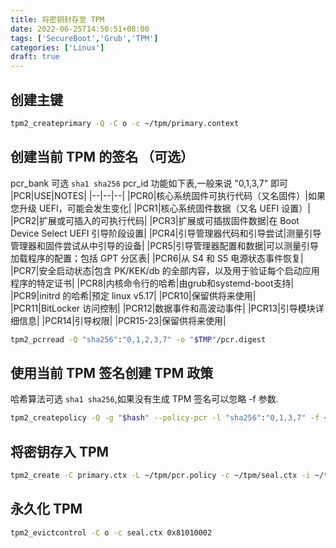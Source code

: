 ```yaml
---
title: 将密钥封存至 TPM
date: 2022-06-25T14:50:51+08:00
tags: ['SecureBoot','Grub','TPM']
categories: ['Linux']
draft: true
---
```


## 创建主键


```bash
tpm2_createprimary -Q -C o -c ~/tpm/primary.context
```

## 创建当前 TPM 的签名 （可选）

pcr_bank 可选 `sha1 sha256` pcr_id 功能如下表,一般来说 "0,1,3,7" 即可
|PCR|USE|NOTES|
|--|--|--|
|PCR0|核心系统固件可执行代码（又名固件）|如果您升级 UEFI，可能会发生变化|
|PCR1|核心系统固件数据（又名 UEFI 设置）|
|PCR2|扩展或可插入的可执行代码|
|PCR3|扩展或可插拔固件数据|在 Boot Device Select UEFI 引导阶段设置|
|PCR4|引导管理器代码和引导尝试|测量引导管理器和固件尝试从中引导的设备|
|PCR5|引导管理器配置和数据|可以测量引导加载程序的配置；包括 GPT 分区表|
|PCR6|从 S4 和 S5 电源状态事件恢复|
|PCR7|安全启动状态|包含 PK/KEK/db 的全部内容，以及用于验证每个启动应用程序的特定证书|
|PCR8|内核命令行的哈希|由grub和systemd-boot支持|
|PCR9|initrd 的哈希|预定 linux v5.17|
|PCR10|保留供将来使用|
|PCR11|BitLocker 访问控制|
|PCR12|数据事件和高波动事件|
|PCR13|引导模块详细信息|
|PCR14|引导权限|
|PCR15-23|保留供将来使用|
```bash
tpm2_pcrread -Q "sha256":"0,1,2,3,7" -o "$TMP"/pcr.digest
```

## 使用当前 TPM 签名创建 TPM 政策

哈希算法可选 `sha1 sha256`,如果没有生成 TPM 签名可以忽略 -f 参数.

```bash
tpm2_createpolicy -Q -g "$hash" --policy-pcr -l "sha256":"0,1,3,7" -f ~/tpm/pcr.digest -L ~/tpm/pcr.policy
```

## 将密钥存入 TPM

```bash
tpm2_create -C primary.ctx -L ~/tpm/pcr.policy -c ~/tpm/seal.ctx -i ~/tpm/key
```

## 永久化 TPM

```bash
tpm2_evictcontrol -C o -c seal.ctx 0x81010002
```